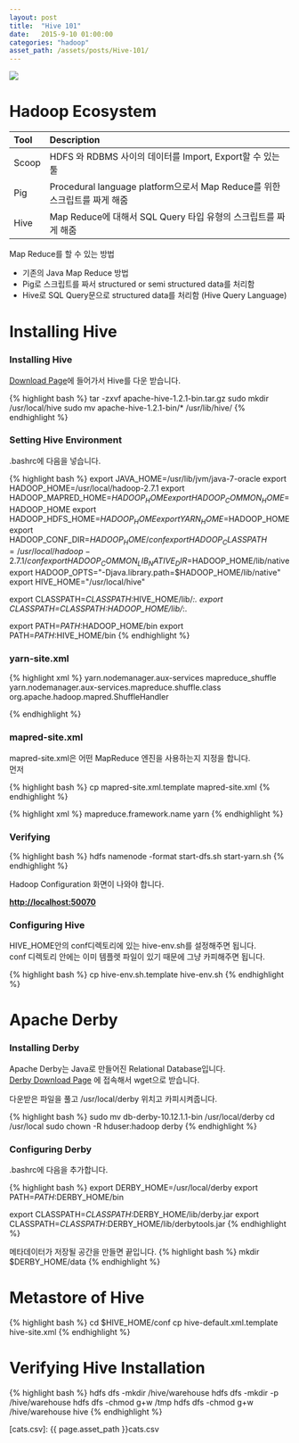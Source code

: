 ```yaml
---
layout: post
title:  "Hive 101"
date:   2015-9-10 01:00:00
categories: "hadoop"
asset_path: /assets/posts/Hive-101/
---
```

<div>
    <img src="{{ page.asset_path }}hive.jpg" class="img-responsive img-rounded">
</div>

# Hadoop Ecosystem 

| Tool | Description |
|:--|:--|
| Scoop | HDFS 와 RDBMS 사이의 데이터를 Import, Export할 수 있는 툴 |
| Pig | Procedural language platform으로서 Map Reduce를 위한 스크립트를 짜게 해줌 |
| Hive | Map Reduce에 대해서 SQL Query 타입 유형의 스크립트를 짜게 해줌 |
 
Map Reduce를 할 수 있는 방법 

* 기존의 Java Map Reduce 방법 
* Pig로 스크립트를 짜서 structured or semi structured data를 처리함 
* Hive로 SQL Query문으로 structured data를 처리함 (Hive Query Language)


# Installing Hive

### Installing Hive 

[Download Page][download-page]에 들어가서 Hive를 다운 받습니다.

{% highlight bash %}
tar -zxvf apache-hive-1.2.1-bin.tar.gz
sudo mkdir /usr/local/hive
sudo mv apache-hive-1.2.1-bin/* /usr/lib/hive/
{% endhighlight %}

### Setting Hive Environment

.bashrc에 다음을 넣습니다.

{% highlight bash %}
export JAVA_HOME=/usr/lib/jvm/java-7-oracle
export HADOOP_HOME=/usr/local/hadoop-2.7.1
export HADOOP_MAPRED_HOME=$HADOOP_HOME
export HADOOP_COMMON_HOME=$HADOOP_HOME
export HADOOP_HDFS_HOME=$HADOOP_HOME
export YARN_HOME=$HADOOP_HOME
export HADOOP_CONF_DIR=$HADOOP_HOME/conf
export HADOOP_CLASSPATH=/usr/local/hadoop-2.7.1/conf
export HADOOP_COMMON_LIB_NATIVE_DIR=$HADOOP_HOME/lib/native
export HADOOP_OPTS="-Djava.library.path=$HADOOP_HOME/lib/native"
export HIVE_HOME="/usr/local/hive"

export CLASSPATH=$CLASSPATH:$HIVE_HOME/lib/*:.
export CLASSPATH=$CLASSPATH:$HADOOP_HOME/lib/*:.

export PATH=$PATH:$HADOOP_HOME/bin
export PATH=$PATH:$HIVE_HOME/bin
{% endhighlight %}

### yarn-site.xml

{% highlight xml %}
<configuration>
   <property>
      <name>yarn.nodemanager.aux-services</name>
      <value>mapreduce_shuffle</value>
   </property>
   <property>
      <name>yarn.nodemanager.aux-services.mapreduce.shuffle.class</name>
      <value>org.apache.hadoop.mapred.ShuffleHandler</value>
   </property>
</configuration>

{% endhighlight %}

### mapred-site.xml

mapred-site.xml은 어떤 MapReduce 엔진을 사용하는지 지정을 합니다.<br>
먼저 

{% highlight bash %}
cp mapred-site.xml.template mapred-site.xml
{% endhighlight %}

{% highlight xml %}
<configuration>
   <property>
      <name>mapreduce.framework.name</name>
      <value>yarn</value>
   </property>
</configuration>
{% endhighlight %}



### Verifying

{% highlight bash %}
hdfs namenode -format
start-dfs.sh
start-yarn.sh
{% endhighlight %}

Hadoop Configuration 화면이 나와야 합니다.

<strong style="color:red;">[http://localhost:50070][dfs]</strong>


### Configuring Hive

HIVE_HOME안의 conf디렉토리에 있는 hive-env.sh를 설정해주면 됩니다.<br>
conf 디렉토리 안에는 이미 템플렛 파일이 있기 때문에 그냥 카피해주면 됩니다.

{% highlight bash %}
cp hive-env.sh.template hive-env.sh
{% endhighlight %}


# Apache Derby

### Installing Derby

Apache Derby는 Java로 만들어진 Relational Database입니다.<br>
[Derby Download Page][derby-download-page] 에 접속해서 wget으로 받습니다.

다운받은 파일을 풀고 /usr/local/derby 위치고 카피시켜줍니다.

{% highlight bash %}
sudo mv db-derby-10.12.1.1-bin /usr/local/derby
cd /usr/local
sudo chown -R hduser:hadoop derby
{% endhighlight %}


### Configuring Derby

.bashrc에 다음을 추가합니다.

{% highlight bash %}
export DERBY_HOME=/usr/local/derby
export PATH=$PATH:$DERBY_HOME/bin

export CLASSPATH=$CLASSPATH:$DERBY_HOME/lib/derby.jar
export CLASSPATH=$CLASSPATH:$DERBY_HOME/lib/derbytools.jar
{% endhighlight %}

메타데이터가 저장될 공간을 만들면 끝입니다.
{% highlight bash %}
mkdir $DERBY_HOME/data
{% endhighlight %}

# Metastore of Hive

{% highlight bash %}
cd $HIVE_HOME/conf
cp hive-default.xml.template hive-site.xml
{% endhighlight %}


# Verifying Hive Installation

{% highlight bash %}
hdfs dfs -mkdir /hive/warehouse
hdfs dfs -mkdir -p /hive/warehouse
hdfs dfs -chmod g+w /tmp
hdfs dfs -chmod g+w /hive/warehouse
hive
{% endhighlight %}


[download-page]:http://apache.claz.org/hive/stable/
[derby-download-page]:https://db.apache.org/derby/derby_downloads.html
[dfs]: http://localhost:50070
[cats.csv]: {{ page.asset_path }}cats.csv